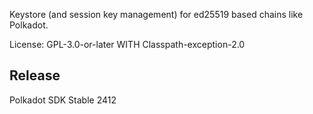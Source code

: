 Keystore (and session key management) for ed25519 based chains like Polkadot.

License: GPL-3.0-or-later WITH Classpath-exception-2.0


## Release

Polkadot SDK Stable 2412

